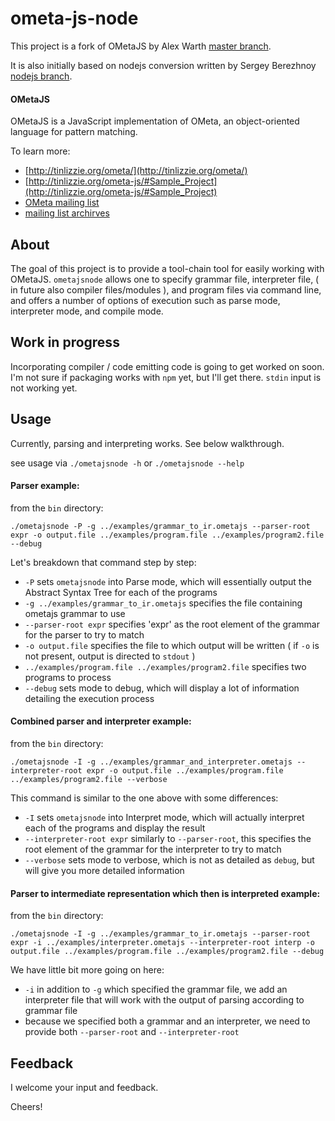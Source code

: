 ometa-js-node
====

This project is a fork of OMetaJS by Alex Warth [master branch](https://github.com/alexwarth/ometa-js).

It is also initially based on nodejs conversion written by Sergey Berezhnoy [nodejs branch](https://github.com/veged/ometa-js).

#### OMetaJS

OMetaJS is a JavaScript implementation of OMeta, an object-oriented language for pattern matching. 

To learn more:

* [http://tinlizzie.org/ometa/](http://tinlizzie.org/ometa/)
* [http://tinlizzie.org/ometa-js/#Sample_Project](http://tinlizzie.org/ometa-js/#Sample_Project)
* [OMeta mailing list](http://vpri.org/mailman/listinfo/ometa)
* [mailing list archirves](http://vpri.org/pipermail/ometa/)

About
----
The goal of this project is to provide a tool-chain tool for easily working with OMetaJS. `ometajsnode` allows one to specify grammar file, interpreter file, ( in future also compiler files/modules ), and program files via command line, and offers a number of options of execution such as parse mode, interpreter mode, and compile mode.

Work in progress
----
Incorporating compiler / code emitting code is going to get worked on soon.
I'm not sure if packaging works with `npm` yet, but I'll get there.
`stdin` input is not working yet.

Usage
----

Currently, parsing and interpreting works. See below walkthrough.

see usage via `./ometajsnode -h` or `./ometajsnode --help`

#### Parser example:

from the `bin` directory:

`./ometajsnode -P -g ../examples/grammar_to_ir.ometajs --parser-root expr -o output.file ../examples/program.file ../examples/program2.file --debug`

Let's breakdown that command step by step:

* `-P` sets `ometajsnode` into Parse mode, which will essentially output the Abstract Syntax Tree for each of the programs
* `-g ../examples/grammar_to_ir.ometajs` specifies the file containing ometajs grammar to use
* `--parser-root expr` specifies 'expr' as the root element of the grammar for the parser to try to match
* `-o output.file` specifies the file to which output will be written ( if `-o` is not present, output is directed to `stdout` )
* `../examples/program.file ../examples/program2.file` specifies two programs to process
* `--debug` sets mode to debug, which will display a lot of information detailing the execution process

#### Combined parser and interpreter example:

from the `bin` directory:

`./ometajsnode -I -g ../examples/grammar_and_interpreter.ometajs --interpreter-root expr -o output.file ../examples/program.file ../examples/program2.file --verbose`

This command is similar to the one above with some differences:

* `-I` sets `ometajsnode` into Interpret mode, which will actually interpret each of the programs and display the result
* `--interpreter-root expr` similarly to `--parser-root`, this specifies the root element of the grammar for the interpreter to try to match
* `--verbose` sets mode to verbose, which is not as detailed as `debug`, but will give you more detailed information

#### Parser to intermediate representation which then is interpreted example:

from the `bin` directory:

`./ometajsnode -I -g ../examples/grammar_to_ir.ometajs --parser-root expr -i ../examples/interpreter.ometajs --interpreter-root interp -o output.file ../examples/program.file ../examples/program2.file --debug`

We have little bit more going on here:

* `-i` in addition to `-g` which specified the grammar file, we add an interpreter file that will work with the output of parsing according to grammar file
* because we specified both a grammar and an interpreter, we need to provide both `--parser-root` and `--interpreter-root`

Feedback
----

I welcome your input and feedback.

Cheers!